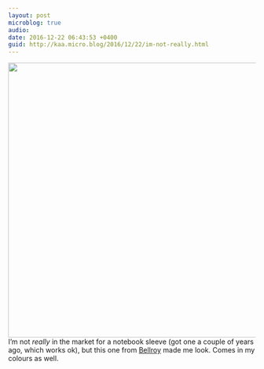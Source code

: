 ```yaml
---
layout: post
microblog: true
audio: 
date: 2016-12-22 06:43:53 +0400
guid: http://kaa.micro.blog/2016/12/22/im-not-really.html
---
```

<img src="https://www.kaa.bz/uploads/2018/c9017cf177.jpg" alt="" width="840" height="560" class="alignnone size-full wp-image-26" /> I’m not <em>really</em> in the market for a notebook sleeve (got one a couple of years ago, which works ok), but this one from <a href="https://bellroy.com/products/notebook-cover/blue_steel">Bellroy</a> made me look. Comes in my colours as well.
